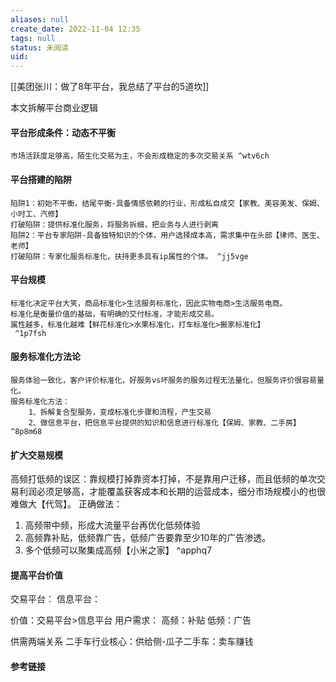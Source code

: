 ```yaml
---
aliases: null
create_date: 2022-11-04 12:35
tags: null
status: 未阅读 
uid: 
---
```

[[美团张川：做了8年平台，我总结了平台的5道坎]]

本文拆解平台商业逻辑

#### 平台形成条件：动态不平衡
	市场活跃度足够高，陌生化交易为主，不会形成稳定的多次交易关系 ^wtv6ch

#### 平台搭建的陷阱
	陷阱1：初始不平衡，结尾平衡-具备情感依赖的行业，形成私自成交【家教、美容美发、保姆、小时工、汽修】
	打破陷阱：提供标准化服务，将服务拆细，把业务与人进行剥离
	陷阱2：平台专家陷阱-具备独特知识的个体，用户选择成本高，需求集中在头部【律师、医生、老师】
	打破陷阱：专家化服务标准化，扶持更多具有ip属性的个体。 ^jj5vge

#### 平台规模
	标准化决定平台大笑，商品标准化>生活服务标准化，因此实物电商>生活服务电商。
	标准化是衡量价值的基础，有明确的交付标准，才能形成交易。
	属性越多，标准化越难【鲜花标准化>水果标准化，打车标准化>搬家标准化】
	 ^1p7fsh

#### 服务标准化方法论
	服务体验一致化，客户评价标准化，好服务vs坏服务的服务过程无法量化，但服务评价很容易量化。
	服务标准化方法：
		1、拆解复合型服务，变成标准化步骤和流程，产生交易
		2、做信息平台，把信息平台提供的知识和信息进行标准化【保姆、家教、二手房】 ^8p8m68

#### 扩大交易规模
高频打低频的误区：靠规模打掉靠资本打掉，不是靠用户迁移，而且低频的单次交易利润必须足够高，才能覆盖获客成本和长期的运营成本，细分市场规模小的也很难做大【代驾】。
正确做法：
1. 高频带中频，形成大流量平台再优化低频体验
2. 高频靠补贴，低频靠广告，低频广告要靠至少10年的广告渗透。
3. 多个低频可以聚集成高频【小米之家】 ^apphq7

#### 提高平台价值


交易平台：
信息平台：

价值：交易平台>信息平台
用户需求：
高频：补贴
低频：广告

供需两端关系
二手车行业核心：供给侧-瓜子二手车：卖车赚钱

#### 参考链接

